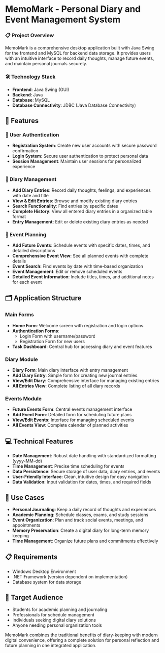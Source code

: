 # MemoMark - Personal Diary and Event Management System
### 📋 Project Overview
MemoMark is a comprehensive desktop application built with Java Swing for the frontend and MySQL for backend data storage. It provides users with an intuitive interface to record daily thoughts, manage future events, and maintain personal journals securely.

### 🛠️ Technology Stack
- **Frontend**: Java Swing (GUI)
- **Backend**: Java
- **Database**: MySQL
- **Database Connectivity**: JDBC (Java Database Connectivity)
## 🌟 Features

### 🔐 User Authentication
- **Registration System**: Create new user accounts with secure password confirmation
- **Login System**: Secure user authentication to protect personal data
- **Session Management**: Maintain user sessions for personalized experience

### 📖 Diary Management
- **Add Diary Entries**: Record daily thoughts, feelings, and experiences with date and title
- **View & Edit Entries**: Browse and modify existing diary entries
- **Search Functionality**: Find entries by specific dates
- **Complete History**: View all entered diary entries in a organized table format
- **Entry Management**: Edit or delete existing diary entries as needed

### 📅 Event Planning
- **Add Future Events**: Schedule events with specific dates, times, and detailed descriptions
- **Comprehensive Event View**: See all planned events with complete details
- **Event Search**: Find events by date with time-based organization
- **Event Management**: Edit or remove scheduled events
- **Detailed Event Information**: Include titles, times, and additional notes for each event

## 🗂️ Application Structure

### Main Forms
- **Home Form**: Welcome screen with registration and login options
- **Authentication Forms**: 
  - Login Form with username/password
  - Registration Form for new users
- **Task Dashboard**: Central hub for accessing diary and event features

### Diary Module
- **Diary Form**: Main diary interface with entry management
- **Add Diary Entry**: Simple form for creating new journal entries
- **View/Edit Diary**: Comprehensive interface for managing existing entries
- **All Entries View**: Complete listing of all diary records

### Events Module
- **Future Events Form**: Central events management interface
- **Add Event Form**: Detailed form for scheduling future plans
- **View/Edit Events**: Interface for managing scheduled events
- **All Events View**: Complete calendar of planned activities

## 💻 Technical Features

- **Date Management**: Robust date handling with standardized formatting (yyyy-MM-dd)
- **Time Management**: Precise time scheduling for events
- **Data Persistence**: Secure storage of user data, diary entries, and events
- **User-Friendly Interface**: Clean, intuitive design for easy navigation
- **Data Validation**: Input validation for dates, times, and required fields

## 🚀 Use Cases

- **Personal Journaling**: Keep a daily record of thoughts and experiences
- **Academic Planning**: Schedule classes, exams, and study sessions
- **Event Organization**: Plan and track social events, meetings, and appointments
- **Memory Preservation**: Create a digital diary for long-term memory keeping
- **Time Management**: Organize future plans and commitments effectively

## 📋 Requirements

- Windows Desktop Environment
- .NET Framework (version dependent on implementation)
- Database system for data storage

## 🎯 Target Audience

- Students for academic planning and journaling
- Professionals for schedule management
- Individuals seeking digital diary solutions
- Anyone needing personal organization tools

MemoMark combines the traditional benefits of diary-keeping with modern digital convenience, offering a complete solution for personal reflection and future planning in one integrated application.
